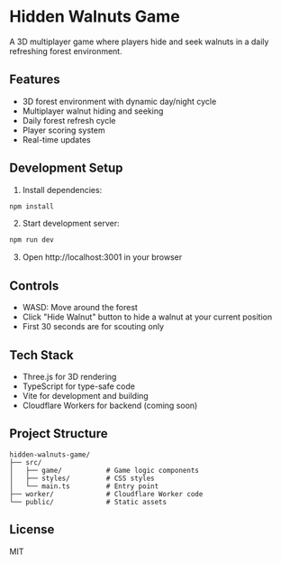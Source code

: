 # Hidden Walnuts Game

A 3D multiplayer game where players hide and seek walnuts in a daily refreshing forest environment.

## Features

- 3D forest environment with dynamic day/night cycle
- Multiplayer walnut hiding and seeking
- Daily forest refresh cycle
- Player scoring system
- Real-time updates

## Development Setup

1. Install dependencies:
```bash
npm install
```

2. Start development server:
```bash
npm run dev
```

3. Open http://localhost:3001 in your browser

## Controls

- WASD: Move around the forest
- Click "Hide Walnut" button to hide a walnut at your current position
- First 30 seconds are for scouting only

## Tech Stack

- Three.js for 3D rendering
- TypeScript for type-safe code
- Vite for development and building
- Cloudflare Workers for backend (coming soon)

## Project Structure

```
hidden-walnuts-game/
├── src/
│   ├── game/           # Game logic components
│   ├── styles/         # CSS styles
│   └── main.ts         # Entry point
├── worker/             # Cloudflare Worker code
└── public/             # Static assets
```

## License

MIT 